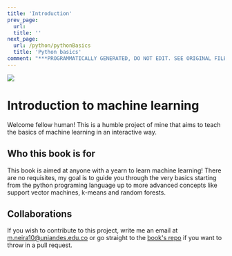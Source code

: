 ```yaml
---
title: 'Introduction'
prev_page:
  url: 
  title: ''
next_page:
  url: /python/pythonBasics
  title: 'Python basics'
comment: "***PROGRAMMATICALLY GENERATED, DO NOT EDIT. SEE ORIGINAL FILES IN /content***"
---
```

<img src="https://upload.wikimedia.org/wikipedia/commons/thumb/d/d3/Cloud-Machine-Learning-Engine-Logo.svg/300px-Cloud-Machine-Learning-Engine-Logo.svg.png" class="center">


# Introduction to machine learning

Welcome fellow human! This is a humble project of mine that aims to teach the basics of machine learning in an interactive way. 


<!-- ## About me

Allow me to introduce myself :). My name is Mauricio. I am a curious  -->

## Who this book is for

This book is aimed at anyone with a yearn to learn machine learning! There are no requisites, my goal is to guide you through the very basics starting from the python programing language up to more advanced concepts like support vector machines, k-means and random forests. 


## Collaborations

If you wish to contribute to this project, write me an email at m.neira10@uniandes.edu.co or go straight to the [book's repo](https://github.com/mneira10/MLBook) if you want to throw in a pull request. 

